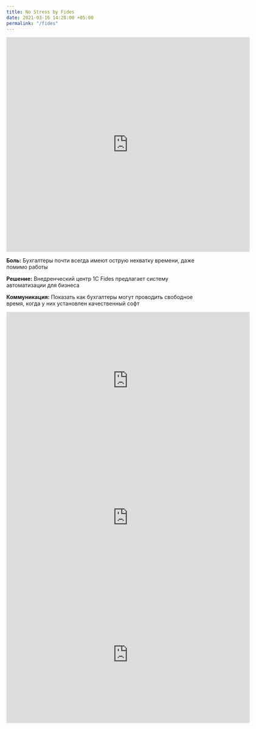 ```yaml
---
title: No Stress by Fides
date: 2021-03-16 14:28:00 +05:00
permalink: "/fides"
---
```


<iframe src="https://player.vimeo.com/video/518058425" width="640" height="564" frameborder="0" allow="autoplay; fullscreen" allowfullscreen></iframe>


**Боль:** Бухгалтеры почти всегда имеют острую нехватку времени, даже помимо работы

**Решение:** Внедренческий центр 1C Fides предлагает систему автоматизации для бизнеса

**Коммуникация:** Показать как бухгалтеры могут проводить свободное время, когда у них установлен качественный  софт



<iframe src="https://player.vimeo.com/video/517864937" width="640" height="360" frameborder="0" allow="autoplay; fullscreen; picture-in-picture" allowfullscreen></iframe>


<iframe src="https://player.vimeo.com/video/517864711" width="640" height="360" frameborder="0" allow="autoplay; fullscreen; picture-in-picture" allowfullscreen></iframe>


<iframe src="https://player.vimeo.com/video/517864638" width="640" height="360" frameborder="0" allow="autoplay; fullscreen; picture-in-picture" allowfullscreen></iframe>